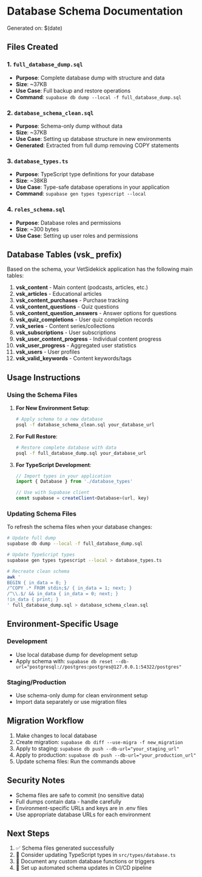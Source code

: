 # Database Schema Documentation

Generated on: $(date)

## Files Created

### 1. `full_database_dump.sql`
- **Purpose**: Complete database dump with structure and data
- **Size**: ~37KB
- **Use Case**: Full backup and restore operations
- **Command**: `supabase db dump --local -f full_database_dump.sql`

### 2. `database_schema_clean.sql`
- **Purpose**: Schema-only dump without data
- **Size**: ~37KB
- **Use Case**: Setting up database structure in new environments
- **Generated**: Extracted from full dump removing COPY statements

### 3. `database_types.ts`
- **Purpose**: TypeScript type definitions for your database
- **Size**: ~38KB
- **Use Case**: Type-safe database operations in your application
- **Command**: `supabase gen types typescript --local`

### 4. `roles_schema.sql`
- **Purpose**: Database roles and permissions
- **Size**: ~300 bytes
- **Use Case**: Setting up user roles and permissions

## Database Tables (vsk_ prefix)

Based on the schema, your VetSidekick application has the following main tables:

1. **vsk_content** - Main content (podcasts, articles, etc.)
2. **vsk_articles** - Educational articles
3. **vsk_content_purchases** - Purchase tracking
4. **vsk_content_questions** - Quiz questions
5. **vsk_content_question_answers** - Answer options for questions
6. **vsk_quiz_completions** - User quiz completion records
7. **vsk_series** - Content series/collections
8. **vsk_subscriptions** - User subscriptions
9. **vsk_user_content_progress** - Individual content progress
10. **vsk_user_progress** - Aggregated user statistics
11. **vsk_users** - User profiles
12. **vsk_valid_keywords** - Content keywords/tags

## Usage Instructions

### Using the Schema Files

1. **For New Environment Setup**:
   ```bash
   # Apply schema to a new database
   psql -f database_schema_clean.sql your_database_url
   ```

2. **For Full Restore**:
   ```bash
   # Restore complete database with data
   psql -f full_database_dump.sql your_database_url
   ```

3. **For TypeScript Development**:
   ```typescript
   // Import types in your application
   import { Database } from './database_types'
   
   // Use with Supabase client
   const supabase = createClient<Database>(url, key)
   ```

### Updating Schema Files

To refresh the schema files when your database changes:

```bash
# Update full dump
supabase db dump --local -f full_database_dump.sql

# Update TypeScript types
supabase gen types typescript --local > database_types.ts

# Recreate clean schema
awk '
BEGIN { in_data = 0; }
/^COPY .* FROM stdin;$/ { in_data = 1; next; }
/^\\.$/ && in_data { in_data = 0; next; }
!in_data { print; }
' full_database_dump.sql > database_schema_clean.sql
```

## Environment-Specific Usage

### Development
- Use local database dump for development setup
- Apply schema with: `supabase db reset --db-url="postgresql://postgres:postgres@127.0.0.1:54322/postgres"`

### Staging/Production
- Use schema-only dump for clean environment setup
- Import data separately or use migration files

## Migration Workflow

1. Make changes to local database
2. Create migration: `supabase db diff --use-migra -f new_migration`
3. Apply to staging: `supabase db push --db-url="your_staging_url"`
4. Apply to production: `supabase db push --db-url="your_production_url"`
5. Update schema files: Run the commands above

## Security Notes

- Schema files are safe to commit (no sensitive data)
- Full dumps contain data - handle carefully
- Environment-specific URLs and keys are in .env files
- Use appropriate database URLs for each environment

## Next Steps

1. ✅ Schema files generated successfully
2. 🔄 Consider updating TypeScript types in `src/types/database.ts`
3. 📝 Document any custom database functions or triggers
4. 🔄 Set up automated schema updates in CI/CD pipeline